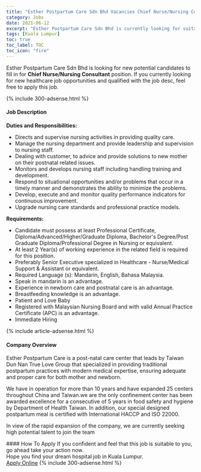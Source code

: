 ```yaml
---
title: "Esther Postpartum Care Sdn Bhd Vacancies Chief Nurse/Nursing Consultant" 
category: Jobs 
date: 2021-06-12 
excerpt: "Esther Postpartum Care Sdn Bhd is currently looking for suitable person to fill in the Chief Nurse/Nursing Consultant which positioned at Kuala Lumpur" 
tags: [Kuala Lumpur] 
toc: true 
toc_label: TOC 
toc_icon: "fire" 
--- 
```


<p>Esther Postpartum Care Sdn Bhd is looking for new potential candidates to fill in for <b>Chief Nurse/Nursing Consultant</b> position. If you currently looking for new healthcare job opportunities and qualified with the job desc, feel free to apply this job.
</p>{% include 300-adsense.html %} 
<div><div><h4>Job Description</h4></div><div><div><span><div><p><strong>Duties and Responsibilities:</strong></p><ul><li>Directs and supervise nursing activities in providing quality care.</li><li>Manage the nursing department and provide leadership and supervision to nursing staff.</li><li>Dealing with customer, to advice and provide solutions to new mother on their postnatal related issues.</li><li>Monitors and develops nursing staff including handling training and development.</li><li>Respond to situational opportunities and/or problems that occur in a timely manner and demonstrates the ability to minimize the problems.</li><li>Develop, execute and and monitor quality performance indicators for continuous improvement.</li><li>Upgrade nursing care standards and professional practice models.</li></ul><p><strong>Requirements:</strong></p><ul><li>Candidate must possess at least Professional Certificate, Diploma/Advanced/Higher/Graduate Diploma, Bachelor's Degree/Post Graduate Diploma/Professional Degree in Nursing or equivalent.</li><li>At least 2 Year(s) of working experience in the related field is required for this position.</li><li>Preferably Senior Executive specialized in Healthcare - Nurse/Medical Support &amp; Assistant or equivalent.</li><li>Required Language (s): Mandarin, English, Bahasa Malaysia.</li><li>Speak in mandarin is an advantage.</li><li>Experience in newborn care and postnatal care is an advantage.</li><li>Breastfeeding knowledge is an advantage.</li><li>Patient and Love Baby</li><li>Registered with Malaysian Nursing Board and with valid Annual Practice Certificate (APC) is an advantage.</li><li>Immediate Hiring</li></ul></div></span></div></div></div> 
{% include article-adsense.html %} 
<div><div><h4>Company Overview</h4></div><div><div><span><div><p>Esther Postpartum Care is a post-natal care center that leads by Taiwan Dun Nan True Love Group that specialized in providing traditional postpartum practices with modern medical expertise, ensuring adequate and proper care for both mother and newborn.</p><p>We have in operation for more than 10 years and have expanded 25 centers throughout China and Taiwan.we are the only confinement center has been awarded excellence for a consecutive of 5 years in food safety and hygiene by Department of Health Taiwan. In addition, our special designed postpartum meal is certified with International HACCP and ISO 22000.</p><p>In view of the rapid expansion of the company, we are currently seeking high potential talent to join the team&#160;</p></div></span></div></div></div> 
#### How To Apply 
If you confident and feel that this job is suitable to you, go ahead take your action now. <br/> 
Hope you find your dream hospital job in Kuala Lumpur. <br/> 
<a href="https://www.jobstreet.com.my/en/job/chief-nurse-nursing-consultant-4581084?jobId=jobstreet-my-job-4581084" class="btn btn--warning" target="_blank" rel="nofollow noopenner">Apply Online</a> 
{% include 300-adsense.html %} 